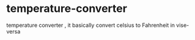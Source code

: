 # temperature-converter
temperature converter , it basically  convert celsius to Fahrenheit in vise-versa
